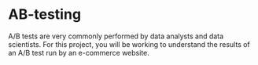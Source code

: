 # AB-testing
A/B tests are very commonly performed by data analysts and data scientists. For this project, you will be working to understand the results of an A/B test run by an e-commerce website.
